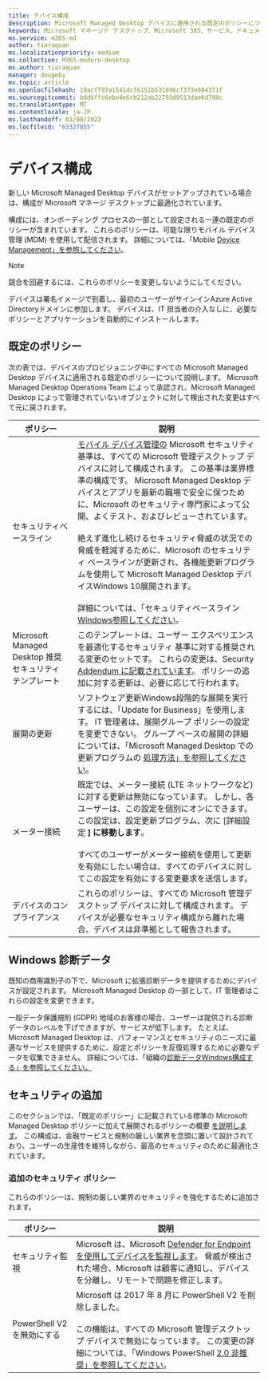 ```yaml
---
title: デバイス構成
description: Microsoft Managed Desktop デバイスに適用される既定のポリシーについて説明します。
keywords: Microsoft マネージド デスクトップ、Microsoft 365、サービス、ドキュメント
ms.service: m365-md
author: tiaraquan
ms.localizationpriority: medium
ms.collection: M365-modern-desktop
ms.author: tiaraquan
manager: dougeby
ms.topic: article
ms.openlocfilehash: 19acff97a1541dcf6151b531696cf373e604371f
ms.sourcegitcommit: bdd6ffc6ebe4e6cb212ab22793d9513dae6d798c
ms.translationtype: MT
ms.contentlocale: ja-JP
ms.lasthandoff: 03/08/2022
ms.locfileid: "63327855"
---
```

# <a name="device-configuration"></a>デバイス構成

<!--This topic is the target for a "Learn more" link in the Enterprise Agreement (aka.ms/dev-config); do not delete.-->

<!-- Device configuration and Security Addendum-->

新しい Microsoft Managed Desktop デバイスがセットアップされている場合は、構成が Microsoft マネージ デスクトップに最適化されています。

構成には、オンボーディング プロセスの一部として設定される一連の既定のポリシーが含まれています。 これらのポリシーは、可能な限りモバイル デバイス管理 (MDM) を使用して配信されます。 詳細については、「Mobile [Device Management」を参照してください](/windows/client-management/mdm/)。

>[!NOTE]
>競合を回避するには、これらのポリシーを変更しないようにしてください。

デバイスは署名イメージで到着し、最初のユーザーがサインインAzure Active Directoryドメインに参加します。 デバイスは、IT 担当者の介入なしに、必要なポリシーとアプリケーションを自動的にインストールします。

## <a name="default-policies"></a>既定のポリシー

次の表では、デバイスのプロビジョニング中にすべての Microsoft Managed Desktop デバイスに適用される既定のポリシーについて説明します。 Microsoft Managed Desktop Operations Team によって承認され、Microsoft Managed Desktop によって管理されていないオブジェクトに対して検出された変更はすべて元に戻されます。

| ポリシー | 説明
| ----- | ----- |
| セキュリティベースライン | [モバイル デバイス管理の](/windows/device-security/windows-security-baselines) Microsoft セキュリティ 基準は、すべての Microsoft 管理デスクトップ デバイスに対して構成されます。 この基準は業界標準の構成です。 Microsoft Managed Desktop デバイスとアプリを最新の職場で安全に保つために、Microsoft のセキュリティ専門家によって公開、よくテスト、およびレビューされています。 <br><br>絶えず進化し続けるセキュリティ脅威の状況での脅威を軽減するために、Microsoft のセキュリティ ベースラインが更新され、各機能更新プログラムを使用して Microsoft Managed Desktop デバイスWindows 10展開されます。<br><br>詳細については、「セキュリティベースライン[Windows参照してください](/windows/security/threat-protection/windows-security-baselines)。
| Microsoft Managed Desktop 推奨セキュリティ テンプレート | このテンプレートは、ユーザー エクスペリエンスを最適化するセキュリティ 基準に対する推奨される変更のセットです。 これらの変更は、Security [Addendum に記載されています](#security-addendum)。 ポリシーの追加に対する更新は、必要に応じて行われます。  
| 展開の更新 | ソフトウェア更新Windows段階的な展開を実行するには、「Update for Business」を使用します。 IT 管理者は、展開グループ ポリシーの設定を変更できない。 グループ ベースの展開の詳細については、「Microsoft Managed Desktop での更新プログラムの [処理方法」を参照してください](updates.md)。
| メーター接続 | 既定では、メーター接続 (LTE ネットワークなど) に対する更新は無効になっています。 しかし、各ユーザーは、この設定を個別にオンにできます。この設定は、設定更新プログラム、次に [詳細設定 **] に移動します**。 <br><br>すべてのユーザーがメーター接続を使用して更新を有効にしたい場合は[](../working-with-managed-desktop/admin-support.md)、すべてのデバイスに対してこの設定を有効にする変更要求を送信します。
| デバイスのコンプライアンス | これらのポリシーは、すべての Microsoft 管理デスクトップ デバイスに対して構成されます。 デバイスが必要なセキュリティ構成から離れた場合、デバイスは非準拠として報告されます。

## <a name="windows-diagnostic-data"></a>Windows 診断データ

 既知の商用識別子の下で、Microsoft に拡張診断データを提供するためにデバイスが設定されます。 Microsoft Managed Desktop の一部として、IT 管理者はこれらの設定を変更できます。

一般データ保護規則 (GDPR) 地域のお客様の場合、ユーザーは提供される診断データのレベルを下げできますが、サービスが低下します。 たとえば、Microsoft Managed Desktop は、パフォーマンスとセキュリティのニーズに最適なサービスを提供するために、設定とポリシーを反復処理するために必要なデータを収集できません。 詳細については、「組織の[診断データWindows構成する」を参照してください。](/windows/privacy/configure-windows-diagnostic-data-in-your-organization#enhanced-level)

## <a name="security-addendum"></a>セキュリティの追加

 このセクションでは、「既定のポリシー」に記載されている標準の Microsoft Managed Desktop ポリシーに加えて展開されるポリシーの概要 [を説明します](#default-policies)。 この構成は、金融サービスと規制の厳しい業界を念頭に置いて設計されており、ユーザーの生産性を維持しながら、最高のセキュリティのために最適化されています。

### <a name="additional-security-policies"></a>追加のセキュリティ ポリシー

 これらのポリシーは、規制の厳しい業界のセキュリティを強化するために追加されます。

| ポリシー | 説明 |
| ----- | ----- |
|セキュリティ監視 | Microsoft は、Microsoft [Defender for Endpoint を使用してデバイスを監視します](/windows/security/threat-protection/windows-defender-atp/windows-defender-advanced-threat-protection)。 脅威が検出された場合、Microsoft は顧客に通知し、デバイスを分離し、リモートで問題を修正します。 |
 | PowerShell V2 を無効にする | Microsoft は 2017 年 8 月に PowerShell V2 を削除しました。<br><br>この機能は、すべての Microsoft 管理デスクトップ デバイスで無効になっています。 この変更の詳細については、「Windows PowerShell [2.0 非推奨」を参照してください](https://devblogs.microsoft.com/powershell/windows-powershell-2-0-deprecation/)。 |
